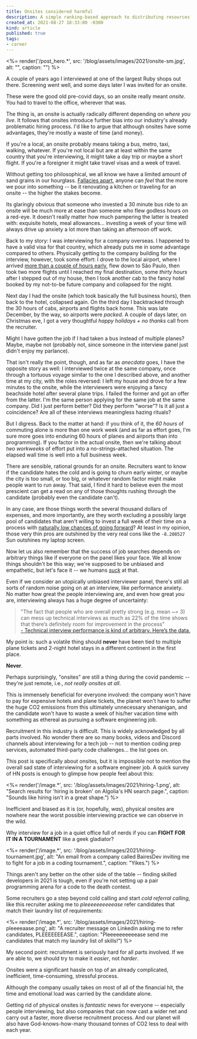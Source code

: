 ```yaml
---
title: Onsites considered harmful
description: A simple ranking-based approach to distributing resources among similar consumers.
created_at: 2021-08-27 18:33:00 -0300
kind: article
published: true
tags:
- career
---
```


<%= render('/post_hero.*', src: '/blog/assets/images/2021/onsite-sm.jpg', alt: "", caption: "") %>

A couple of years ago I interviewed at one of the largest Ruby shops out there. Screening went well, and some days later I was invited for an onsite.

These were the good old pre-covid days, so an onsite really meant _onsite_. You had to travel to the office, wherever that was.

The thing is, an onsite is actually radically different depending on _where you live_. It follows that onsites introduce further bias into our industry's already problematic hiring process. I'd like to argue that although onsites have some advantages, they're mostly a waste of time (and money).

<!-- more -->

If you're a local, an onsite probably means taking a bus, metro, taxi, walking, whatever. If you're not local but are at least within the same country that you're interviewing, it might take a day trip or maybe a short flight. If you're a foreigner it might take travel visas and a week of travel.

Without getting too philosophical, we all know we have a limited amount of sand grains in our hourglass. [Fallacies apart](https://www.wikiwand.com/en/Sunk_cost), anyone can _feel_ that the more we pour into something -- be it renovating a kitchen or traveling for an onsite -- the higher the stakes become.

Its glaringly obvious that someone who invested a 30 minute bus ride to an onsite will be much more at ease than someone who flew godless hours on a red-eye. It doesn't really matter how much pampering the latter is treated with: exquisite hotels, meal allowances... investing a week of your time will always drive up anxiety a lot more than taking an afternoon off work.

Back to my story: I was interviewing for a company overseas. I happened to have a valid visa for that country, which already puts me in some advantage compared to others. Physically getting to the company building for the interview, however, took some effort: I drove to the local airport, where I arrived [more than a couple of hours early](https://www.theonion.com/dad-suggests-arriving-at-airport-14-hours-early-1819573933), flew down to São Paulo, then took two more flights until I reached my final destination, some _thirty hours_ after I stepped out of my house, then I took another cab to the fancy hotel booked by my not-to-be future company and collapsed for the night.

Next day I had the onsite (which took basically the full business hours), then back to the hotel, collapsed again. On the third day I backtracked through the 30 hours of cabs, airports and flights back home. This was late December, by the way, so airports were _packed_. A couple of days later, on Christmas eve, I got a very thoughtful _happy holidays + no thanks_ call from the recruiter.

Might I have gotten the job if I had taken a bus instead of multiple planes? Maybe, maybe not (probably not, since someone in the interview panel just didn't enjoy my parlance).

That isn't really the point, though, and as far as _anecdata_ goes, I have the opposite story as well: I interviewed twice at the same company, once through a tortuous voyage similar to the one I described above, and another time at my city, with the roles reversed: I left my house and drove for a few minutes to the onsite, while the interviewers were enjoying a fancy beachside hotel after several plane trips. I failed the former and got an offer from the latter. I'm the same person applying for the same job at the same company. Did I just perform better? Did they perform "worse"? Is it all just a coincidence? Are all of these interviews meaningless hazing rituals?

But I digress. Back to the matter at hand: if you think of it, the _60 hours_ of commuting alone is more than one work week (and as far as effort goes, I'm sure more goes into enduring 60 hours of planes and airports than into programming). If you factor in the actual onsite, then we're talking about _two workweeks_ of effort put into a no-strings-attached situation. The elapsed wall time is well into a full business week.

There are sensible, rational grounds for an onsite. Recruiters want to know if the candidate hates the cold and is going to churn early winter, or maybe the city is too small, or too big, or whatever random factor might make people want to run away. That said, I find it hard to believe even the most prescient can get a read on any of those thoughts rushing through the candidate (probably even the candidate can't).

In any case, are those things worth the several thousand dollars of expenses, and more importantly, are they worth excluding a possibly large pool of candidates that aren't willing to invest a full week of their time on a process with [naturally low chances of going forward](https://blog.interviewing.io/technical-interview-performance-is-kind-of-arbitrary-heres-the-data/)? At least in my opinion, those very thin pros are outshined by the very real cons like the `-8.208527` Sun outshines my laptop screen.

Now let us also remember that the success of job searches depends on arbitrary things like if everyone on the panel likes your face. We all know things shouldn't be this way; we're supposed to be unbiased and empathetic, but let's face it -- we humans [_suck_](https://www.sciencedaily.com/releases/2020/07/200714101228.htm) at that.

Even if we consider an utopically unbiased interviewer panel, there's still all sorts of random noise going on at an interview, like performance anxiety. No matter how great the people interviewing are, and even how great _you_ are, interviewing always has a huge degree of uncertainty:

<blockquote>"The fact that people who are overall pretty strong (e.g. mean ~= 3) can mess up technical interviews as much as 22% of the time shows that there’s definitely room for improvement in the process"<a href="https://blog.interviewing.io/technical-interview-performance-is-kind-of-arbitrary-heres-the-data/">
<br>- Technical interview performance is kind of arbitrary. Here’s the data.</a>
</blockquote>

My point is: such a volatile thing should **never** have been tied to multiple plane tickets and 2-night hotel stays in a different continent in the first place.

**Never**.

Perhaps surprisingly, "onsites" are still a thing during the covid pandemic -- they're just remote, i.e., _not really onsites at all_.

This is immensely beneficial for everyone involved: the company won't have to pay for expensive hotels and plane tickets, the planet won't have to suffer the huge CO2 emissions from this ultimately unnecessary shenanigan, and the candidate won't have to waste a week of his/her vacation time with something as ethereal as pursuing a software engineering job.

Recruitment in this industry is difficult. This is widely acknowledged by all parts involved. No wonder there are so many books, videos and Discord channels about interviewing for a tech job -- not to mention coding prep services, automated third-party code challenges... the list goes on.

This post is specifically about onsites, but it is impossible not to mention the overall sad state of interviewing for a software engineer job. A quick survey of HN posts is enough to glimpse how people feel about this:

<%= render('/image.*', src: '/blog/assets/images/2021/hiring-1.png', alt: "Search results for 'hiring is broken' on Algolia's HN search page.", caption: "Sounds like hiring isn't in a great shape.") %>

Inefficient and biased as it is (or, hopefully, _was_), physical onsites are nowhere near the worst possible interviewing practice we can observe in the wild.

Why interview for a job in a quiet office full of nerds if you can **FIGHT FOR IT IN A TOURNAMENT** like a geek gladiator?

<%= render('/image.*', src: '/blog/assets/images/2021/hiring-tournament.jpg', alt: "An email from a company called BairesDev inviting me to fight for a job in a coding tournament.", caption: "Yikes.") %>

Things aren't any better on the other side of the table -- finding skilled developers in 2021 is tough, even if you're not setting up a pair programming arena for a code to the death contest.

Some recruiters go a step beyond cold calling and start _cold referral calling_, like this recruiter asking me to _pleeeeeeeeeease_ refer candidates that match their laundry list of requirements:

<%= render('/image.*', src: '/blog/assets/images/2021/hiring-pleeeeaase.png', alt: "A recruiter message on Linkedin asking me to refer candidates, PLEEEEEEEASE.", caption: "Pleeeeeeeeeease send me candidates that match my laundry list of skills!") %>

My second point: recruitment is seriously hard for all parts involved. If we are able to, we should try to make it _easier_, not _harder_.

Onsites were a significant hassle on top of an already complicated, inefficient, time-consuming, stressful process.

Although the company usually takes on most of all of the financial hit, the time and emotional load was carried by the candidate alone.

Getting rid of physical onsites is _fantastic_ news for everyone -- especially people interviewing, but also companies that can now cast a wider net and carry out a faster, more diverse recruitment process. And our planet will also have God-knows-how-many thousand tonnes of CO2 less to deal with each year.
